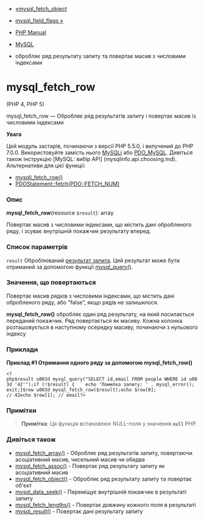 - [«mysql_fetch_object](function.mysql-fetch-object.md)
- [mysql_field_flags »](function.mysql-field-flags.md)

- [PHP Manual](index.md)
- [MySQL](ref.mysql.md)
- обробляє ряд результату запиту та повертає масив з числовими
індексами

# mysql_fetch_row

(PHP 4, PHP 5)

mysql_fetch_row — Обробляє ряд результатів запиту і повертає
масив із числовими індексами

**Увага**

Цей модуль застарів, починаючи з версії PHP 5.5.0, і вилучений до PHP 7.0.0.
Використовуйте замість нього [MySQLi](book.mysqli.md) або
[PDO_MySQL](ref.pdo-mysql.md). Дивіться також інструкцію [MySQL: вибір
API] (mysqlinfo.api.choosing.md). Альтернативи для цієї функції:

- [mysqli_fetch_row()](mysqli-result.fetch-row.md)
- [PDOStatement::fetch(PDO::FETCH_NUM)](pdostatement.fetch.md)

### Опис

**mysql_fetch_row**(resource `$result`): array

Повертає масив з числовими індексами, що містить дані обробленого
ряду, і зсуває внутрішній покажчик результату вперед.

### Список параметрів

`result`
Оброблюваний [результат запита](language.types.resource.md). Цей
результат може бути отриманий за допомогою функції
[mysql_query()](function.mysql-query.md).

### Значення, що повертаються

Повертає масив рядків з числовими індексами, що містить дані
обробленого ряду, або "false", якщо рядів не залишилося.

**mysql_fetch_row()** обробляє один ряд результату, на який
посилається переданий покажчик. Ряд повертається як масиву. Кожна
колонка розташовується в наступному осередку масиву, починаючи з нульового
індексу

### Приклади

**Приклад #1 Отримання одного ряду за допомогою **mysql_fetch_row()****

` <?php$result u003d mysql_query("SELECT id,email FROM people WHERE id u003d '42'");if (!$result) {    echo 'Помилка запиту: ' . mysql_error(); exit;}$row u003d mysql_fetch_row($result);echo $row[0]; // 42echo $row[1]; // email?> `

### Примітки

> **Примітка**: Ця функція встановлює NULL-поля у значення
> **`null`** PHP.

### Дивіться також

- [mysql_fetch_array()](function.mysql-fetch-array.md) -
Обробляє ряд результатів запиту, повертаючи асоціативний масив,
чисельний масив чи обидва
- [mysql_fetch_assoc()](function.mysql-fetch-assoc.md) - Повертає
ряд результату запиту як асоціативний масив
- [mysql_fetch_object()](function.mysql-fetch-object.md) -
Обробляє ряд результату запиту та повертає об'єкт
- [mysql_data_seek()](function.mysql-data-seek.md) - Переміщує
внутрішній покажчик в результаті запиту
- [mysql_fetch_lengths()](function.mysql-fetch-lengths.md) -
Повертає довжину кожного поля в результаті
- [mysql_result()](function.mysql-result.md) - Повертає дані
результату запиту
